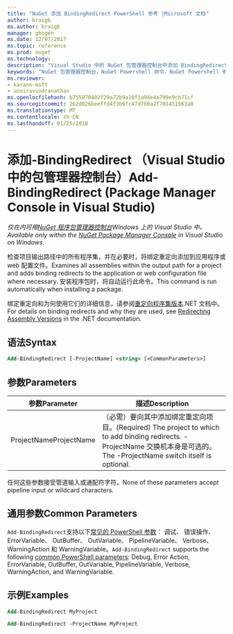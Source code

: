 ```yaml
---
title: "NuGet 添加 BindingRedirect PowerShell 参考 |Microsoft 文档"
author: kraigb
ms.author: kraigb
manager: ghogen
ms.date: 12/07/2017
ms.topic: reference
ms.prod: nuget
ms.technology: 
description: "Visual Studio 中的 NuGet 包管理器控制台中添加 BindingRedirect PowerShell 命令参考。"
keywords: "NuGet 包管理器控制台，NuGet Powershell 命令，NuGet Powershell 参考，添加 BindingRedirect"
ms.reviewer:
- karann-msft
- unniravindranathan
ms.openlocfilehash: b755970402f29a72b9a10f1a94e4a799e9cb71cf
ms.sourcegitcommit: 262d026beeffd4f3b6fc47d780a2f701451663a8
ms.translationtype: MT
ms.contentlocale: zh-CN
ms.lasthandoff: 01/25/2018
---
```

# <a name="add-bindingredirect-package-manager-console-in-visual-studio"></a><span data-ttu-id="32f9f-104">添加-BindingRedirect （Visual Studio 中的包管理器控制台）</span><span class="sxs-lookup"><span data-stu-id="32f9f-104">Add-BindingRedirect (Package Manager Console in Visual Studio)</span></span>

<span data-ttu-id="32f9f-105">*仅在内可用[NuGet 程序包管理器控制台](Package-Manager-Console.md)Windows 上的 Visual Studio 中。*</span><span class="sxs-lookup"><span data-stu-id="32f9f-105">*Available only within the [NuGet Package Manager Console](Package-Manager-Console.md) in Visual Studio on Windows.*</span></span>

<span data-ttu-id="32f9f-106">检查项目输出路径中的所有程序集，并在必要时，将绑定重定向添加到应用程序或 web 配置文件。</span><span class="sxs-lookup"><span data-stu-id="32f9f-106">Examines all assemblies within the output path for a project and adds binding redirects to the application or web configuration file where necessary.</span></span> <span data-ttu-id="32f9f-107">安装程序包时，将自动运行此命令。</span><span class="sxs-lookup"><span data-stu-id="32f9f-107">This command is run automatically when installing a package.</span></span>

<span data-ttu-id="32f9f-108">绑定重定向和为何使用它们的详细信息，请参阅[重定向程序集版本](/dotnet/framework/configure-apps/redirect-assembly-versions).NET 文档中。</span><span class="sxs-lookup"><span data-stu-id="32f9f-108">For details on binding redirects and why they are used, see [Redirecting Assembly Versions](/dotnet/framework/configure-apps/redirect-assembly-versions) in the .NET documentation.</span></span>

## <a name="syntax"></a><span data-ttu-id="32f9f-109">语法</span><span class="sxs-lookup"><span data-stu-id="32f9f-109">Syntax</span></span>

```ps
Add-BindingRedirect [-ProjectName] <string> [<CommonParameters>]
```

## <a name="parameters"></a><span data-ttu-id="32f9f-110">参数</span><span class="sxs-lookup"><span data-stu-id="32f9f-110">Parameters</span></span>

| <span data-ttu-id="32f9f-111">参数</span><span class="sxs-lookup"><span data-stu-id="32f9f-111">Parameter</span></span> | <span data-ttu-id="32f9f-112">描述</span><span class="sxs-lookup"><span data-stu-id="32f9f-112">Description</span></span> |
| --- | --- |
| <span data-ttu-id="32f9f-113">ProjectName</span><span class="sxs-lookup"><span data-stu-id="32f9f-113">ProjectName</span></span> | <span data-ttu-id="32f9f-114">（必需）要向其中添加绑定重定向项目。</span><span class="sxs-lookup"><span data-stu-id="32f9f-114">(Required) The project to which to add binding redirects.</span></span> <span data-ttu-id="32f9f-115">-ProjectName 交换机本身是可选的。</span><span class="sxs-lookup"><span data-stu-id="32f9f-115">The -ProjectName switch itself is optional.</span></span> |

<span data-ttu-id="32f9f-116">任何这些参数接受管道输入或通配符字符。</span><span class="sxs-lookup"><span data-stu-id="32f9f-116">None of these parameters accept pipeline input or wildcard characters.</span></span>

## <a name="common-parameters"></a><span data-ttu-id="32f9f-117">通用参数</span><span class="sxs-lookup"><span data-stu-id="32f9f-117">Common Parameters</span></span>

<span data-ttu-id="32f9f-118">`Add-BindingRedirect`支持以下[常见的 PowerShell 参数](http://go.microsoft.com/fwlink/?LinkID=113216)： 调试、 错误操作、 ErrorVariable、 OutBuffer、 OutVariable、 PipelineVariable、 Verbose、 WarningAction 和 WarningVariable。</span><span class="sxs-lookup"><span data-stu-id="32f9f-118">`Add-BindingRedirect` supports the following [common PowerShell parameters](http://go.microsoft.com/fwlink/?LinkID=113216): Debug, Error Action, ErrorVariable, OutBuffer, OutVariable, PipelineVariable, Verbose, WarningAction, and WarningVariable.</span></span>

## <a name="examples"></a><span data-ttu-id="32f9f-119">示例</span><span class="sxs-lookup"><span data-stu-id="32f9f-119">Examples</span></span>

```ps
Add-BindingRedirect MyProject

Add-BindingRedirect -ProjectName MyProject
```